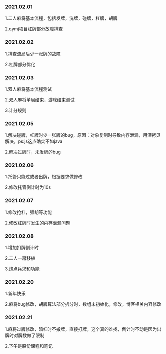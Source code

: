 ### 2021.02.01
1.二人麻将基本流程，包括发牌，洗牌，碰牌，杠牌，胡牌

2.qymj项目杠牌部分故障排查

### 2021.02.02
1.排查流局后少一张牌的故障

2.杠牌部分优化

### 2021.02.03
1.双人麻将基本流程测试

2.双人麻将单局结束，游戏结束测试

3.计分规则

### 2021.02.05
1.解决碰牌，杠牌时少一张牌的bug，原因：对象复制时导致内存泄漏，用深拷贝解决，ps:js这点确实不如java

2.解决过牌时，未发牌的bug

### 2021.02.06
1.托管只能过或者出牌，根据要求做修改

2.修改托管倒计时为10s

### 2021.02.07
1.修改抢杠，强胡等功能

2.修改杠牌时发生的内存泄漏问题

### 2021.02.08
1.增加扣牌倒计时

2.二人一房移植

3.炮点兵求和功能

### 2021.02.20
1.新年快乐

2.麻将bug修改，胡牌算法部分拆分时，数组未初始化，修改，博客相关内容修改

### 2021.02.21
1.麻将过牌修改，暗杠时不搬牌，直接打牌，这个真的难找，倒计时不动是因为出牌时对牌数做了限制

2.下午是股份课程和笔记


